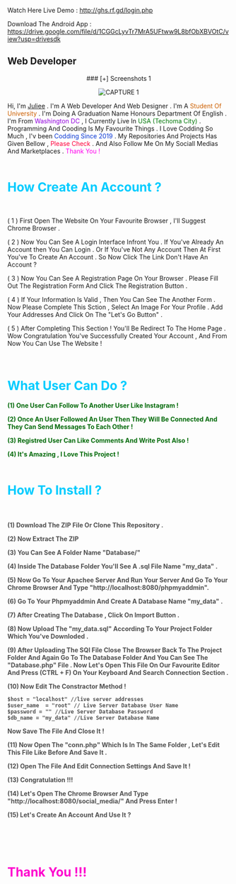 Watch Here Live Demo :
http://ghs.rf.gd/login.php

Download  The Android App :
https://drive.google.com/file/d/1CGGcLyvTr7MrA5UFtww9L8bfObXBVOtC/view?usp=drivesdk








<!DOCTYPE html>
  <html lang="en">
  <head>
    <meta charset="utf-8" />
  <meta
  name="viewport"
  content="width=device-width, initial-scale=1, shrink-to-fit=no"/>
<meta
name="description"
content="G H S J U L I A  N | Ghs Julian | Web Developer And Designer | Ghs Julian Programmer | PHP Developer & Programmer | Programmer Ghs Julian"/>
<meta
name="author"
content="G H S J U L I A  N | Ghs Julian | Web Developer And Designer | Ghs Julian Programmer | PHP Developer & Programmer | Programmer Ghs Julian"/>
<title>
G H S J U L I A N | Ghs Julian | Web Developer And Designer | Ghs Julian
Programmer | PHP Developer & Programmer | Programmer Ghs Julian
</title>
<link rel="stylesheet" type="text/css" href="css/w3.css" />
<link rel="stylesheet" type="text/css" href="css/i4ndex.css" />
<link rel="stylesheet" type="text/css" href="css/home.css" />
<link rel="stylesheet" type="text/css" href="css/update_info.css" />
<link rel="stylesheet" type="text/css" href="css/popup.css" />
<link rel="stylesheet" type="text/css" href="css/login.css" />
<link rel="stylesheet" href="css/nav.css" />
<link rel="stylesheet" href="css/bts.min.css" />
<script src="js/jquery.min.js"></script>
</head>
<body>
<div class="abt">
  <h2 class="abt_header">Web Developer</h2>
  <center>
  ### [+] Screenshots 1

![CAPTURE 1](/images/ghs.png)
</center>
<div class="content_area">
  <span class="big">Hi</span>, I'm <a href="#">Juliee</a> . I'm A Web
  Developer And Web Designer . I'm A
  <font style="color: #cd6000">Student Of University</font> . I'm Doing A
  Graduation Name Honours Department Of English . I'm From
  <font style="color: #9200de">Washington DC</font> , I Currently Live In
  <font style="color: #007707">USA (Techoma City)</font>
  . Programming And Cooding Is My Favourite Things . I Love Codding So Much
  , I'v been <font style="color: #0b39d5">Codding Since 2019</font> . My
  Repositories And Projects Has Given Bellow ,
  <font style="color: #ff003c">Please Check</font> . And Also Follow Me On
  My Sociall Medias And Marketplaces .
  <font style="color: #ff00ec">Thank You !</font>
  <br/><br/>
  <h1 style="color:#00ccff">How Create An Account ?</h1>
  <br/>
  
  ( 1 ) First Open The Website On Your Favourite Browser , I'll Suggest Chrome Browser .
  
( 2 ) Now You Can See A Login Interface Infront You . If You've Already An Account then You Can Login . Or If You've Not
Any Account Then At First You've To Create An Account . So Now Click The Link Don't Have An Account ?

( 3 ) Now You Can See A Registration Page On Your Browser . Please Fill Out The Registration Form And Click The
Registration Button . 

( 4 ) If Your Information Is Valid , Then You Can See The Another Form . Now Please Complete This Sction , Select An
Image For Your Profile . Add Your Addresses And Click On The "Let's Go Button" .

( 5 ) After Completing This Section ! You'll Be Redirect To The Home Page . Wow Congratulation You've Successfully
Created Your Account , And From Now You Can Use The Website !

 <br />
  <h1 style="color:#00ccff">What User Can Do ?</h1>
  <strong style="color : #046a0a">
  (1) One User Can Follow To Another User Like Instagram !


  (2) Once An User Followed An User Then They Will Be Connected And They Can Send Messages To Each Other !


  (3) Registred User Can Like Comments And Write Post Also !
  
  (4) It's Amazing , I Love This Project !
  </strong>
 <br/><br/>
  <h1 style="color:#00ccff">How To Install ?</h1>
  <br/><br/>
  <strong style="color : #505050">
  (1) Download The ZIP File Or Clone This Repository .
  
  (2) Now Extract The ZIP 
  
  (3) You Can See A Folder Name "Database/"
  
  (4) Inside The Database Folder You'll See A .sql File Name "my_data" .
  
  (5) Now Go To Your Apachee Server And Run Your Server And Go To Your Chrome Browser And Type
  "http://localhost:8080/phpmyaddmin".
  
  (6) Go To Your Phpmyaddmin And Create A Database Name "my_data" . 
  
  (7) After Creating The Database , Click On Import Button .
  
  (8) Now Upload The "my_data.sql" According To Your Project Folder Which You've Downloded .
  
  (9) After Uploading The SQl File Close The Browser Back To The Project Folder And Again Go To The Database Folder And
  You Can See The "Database.php" File . Now Let's Open This File On Our Favourite Editor And Press (CTRL + F) On Your
  Keyboard And Search Connection Section .
  
  (10) Now Edit The Constractor Method !
  ```
  $host = "localhost" //live server addresses
  $user_name  = "root" // Live Server Database User Name
  $password = "" //Live Server Database Password 
  $db_name = "my_data" //Live Server Database Name
  ```
  Now Save The File And Close It !
  
  (11) Now Open The "conn.php" Which Is In The Same Folder , Let's Edit This File Like Before  And Save It .
  
  (12) Open The File And Edit Connection Settings And Save It !
  
  (13) Congratulation !!!
  
  (14) Let's Open The Chrome Browser And Type "http://localhost:8080/social_media/" And Press Enter !
  
  (15) Let's Create An Account And Use It ?
  
  </strong>
  
  <br/><br/><br/>
    <h1 style="color:#ff00ce">Thank You !!!</h1>
  <br/><br/>
  
</div>
<!----FINISHED ABOUT SECTION----->
</body></html>
